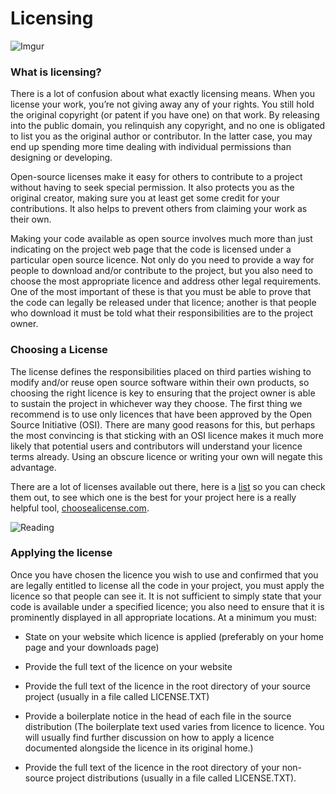 # Licensing

![Imgur](http://i.imgur.com/OktOQ4I.jpg)

### What is licensing?

There is a lot of confusion about what exactly licensing means. When you license your work, you’re not giving away any of your rights. You still hold the original copyright (or patent if you have one) on that work. By releasing into the public domain, you relinquish any copyright, and no one is obligated to list you as the original author or contributor. In the latter case, you may end up spending more time dealing with individual permissions than designing or developing.

Open-source licenses make it easy for others to contribute to a project without having to seek special permission. It also protects you as the original creator, making sure you at least get some credit for your contributions. It also helps to prevent others from claiming your work as their own.

Making your code available as open source involves much more than just indicating on the project web page that the code is licensed under a particular open source licence. Not only do you need to provide a way for people to download and/or contribute to the project, but you also need to choose the most appropriate licence and address other legal requirements. One of the most important of these is that you must be able to prove that the code can legally be released under that licence; another is that people who download it must be told what their responsibilities are to the project owner.

### Choosing a License

The license defines the responsibilities placed on third parties wishing to modify and/or reuse open source software within their own products, so choosing the right licence is key to ensuring that the project owner is able to sustain the project in whichever way they choose. The first thing we recommend is to use only licences that have been approved by the Open Source Initiative (OSI). There are many good reasons for this, but perhaps the most convincing is that sticking with an OSI licence makes it much more likely that potential users and contributors will understand your licence terms already. Using an obscure licence or writing your own will negate this advantage.

There are a lot of licenses available out there, here is a [list](http://opensource.org/licenses/alphabetical) so you can check them out, to see which one is the best for your project here is a really helpful tool, [choosealicense.com](choosealicense.com).

![Reading](http://i.imgur.com/RKR92jv.jpg "WTF")

### Applying the license

Once you have chosen the licence you wish to use and confirmed that you are legally entitled to license all the code in your project, you must apply the licence so that people can see it. It is not sufficient to simply state that your code is available under a specified licence; you also need to ensure that it is prominently displayed in all appropriate locations. At a minimum you must:

* State on your website which licence is applied (preferably on your home page and your downloads page)


* Provide the full text of the licence on your website


* Provide the full text of the licence in the root directory of your source project (usually in a file called LICENSE.TXT)


* Provide a boilerplate notice in the head of each file in the source distribution (The boilerplate text used varies from licence to licence. You will usually find further discussion on how to apply a licence documented alongside the licence in its original home.)


* Provide the full text of the licence in the root directory of your non-source project distributions (usually in a file called LICENSE.TXT).

